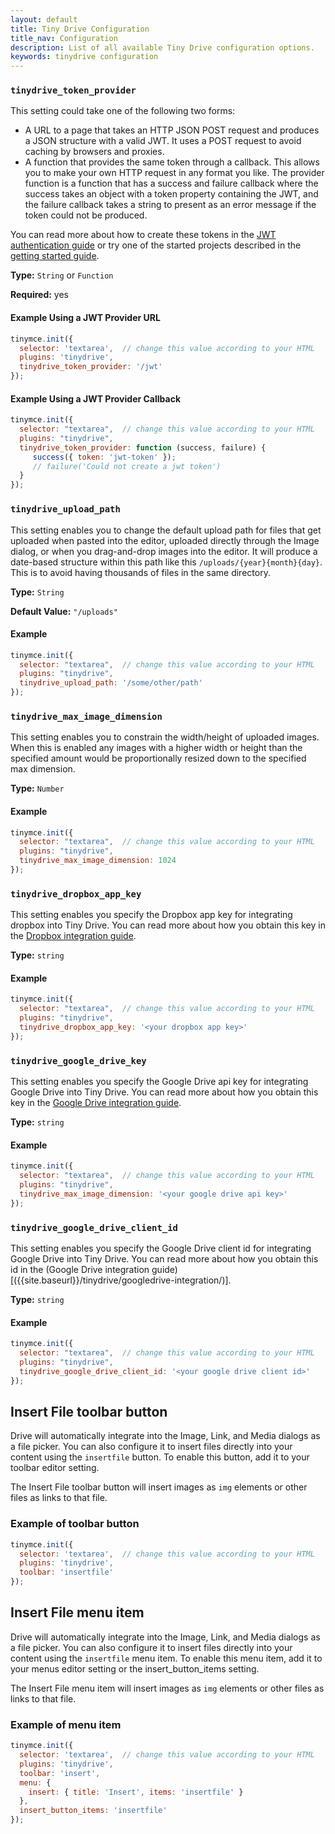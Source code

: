 ```yaml
---
layout: default
title: Tiny Drive Configuration
title_nav: Configuration
description: List of all available Tiny Drive configuration options.
keywords: tinydrive configuration
---
```


### `tinydrive_token_provider`

This setting could take one of the following two forms:

* A URL to a page that takes an HTTP JSON POST request and produces a JSON structure with a valid JWT. It uses a POST request to avoid caching by browsers and proxies.
* A function that provides the same token through a callback. This allows you to make your own HTTP request in any format you like. The provider function is a function that has a success and failure callback where the success takes an object with a token property containing the JWT, and the failure callback takes a string to present as an error message if the token could not be produced.

You can read more about how to create these tokens in the [JWT authentication guide]({{site.baseurl}}/tinydrive/jwt-authentication/) or try one of the started projects described in the [getting started guide]({{site.baseurl}}/tinydrive/getting-started/).

**Type:** `String` or `Function`

**Required:** yes

#### Example Using a JWT Provider URL

```js
tinymce.init({
  selector: 'textarea',  // change this value according to your HTML
  plugins: 'tinydrive',
  tinydrive_token_provider: '/jwt'
});
```

#### Example Using a JWT Provider Callback

```js
tinymce.init({
  selector: "textarea",  // change this value according to your HTML
  plugins: "tinydrive",
  tinydrive_token_provider: function (success, failure) {
     success({ token: 'jwt-token' });
     // failure('Could not create a jwt token')
  }
});
```

### `tinydrive_upload_path`

This setting enables you to change the default upload path for files that get uploaded when pasted into the editor, uploaded directly through the Image dialog, or when you drag-and-drop images into the editor. It will produce a date-based structure within this path like this `/uploads/{year}{month}{day}`. This is to avoid having thousands of files in the same directory.

**Type:** `String`

**Default Value:** `"/uploads"`

#### Example

```js
tinymce.init({
  selector: "textarea",  // change this value according to your HTML
  plugins: "tinydrive",
  tinydrive_upload_path: '/some/other/path'
});
```

### `tinydrive_max_image_dimension`

This setting enables you to constrain the width/height of uploaded images. When this is enabled any images with a higher width or height than the specified amount would be proportionally resized down to the specified max dimension.

**Type:** `Number`

#### Example

```js
tinymce.init({
  selector: "textarea",  // change this value according to your HTML
  plugins: "tinydrive",
  tinydrive_max_image_dimension: 1024
});
```

### `tinydrive_dropbox_app_key`

This setting enables you specify the Dropbox app key for integrating dropbox into Tiny Drive. You can read more about how you obtain this key in the [Dropbox integration guide]({{site.baseurl}}/tinydrive/dropbox-integration/).

**Type:** `string`

#### Example

```js
tinymce.init({
  selector: "textarea",  // change this value according to your HTML
  plugins: "tinydrive",
  tinydrive_dropbox_app_key: '<your dropbox app key>'
});
```

### `tinydrive_google_drive_key`

This setting enables you specify the Google Drive api key for integrating Google Drive into Tiny Drive. You can read more about how you obtain this key in the [Google Drive integration guide]({{site.baseurl}}/tinydrive/googledrive-integration/).

**Type:** `string`

#### Example

```js
tinymce.init({
  selector: "textarea",  // change this value according to your HTML
  plugins: "tinydrive",
  tinydrive_max_image_dimension: '<your google drive api key>'
});
```

### `tinydrive_google_drive_client_id`

This setting enables you specify the Google Drive client id for integrating Google Drive into Tiny Drive. You can read more about how you obtain this id in the (Google Drive integration guide)[({{site.baseurl}}/tinydrive/googledrive-integration/)].

**Type:** `string`

#### Example

```js
tinymce.init({
  selector: "textarea",  // change this value according to your HTML
  plugins: "tinydrive",
  tinydrive_google_drive_client_id: '<your google drive client id>'
});
```

## Insert File toolbar button

Drive will automatically integrate into the Image, Link, and Media dialogs as a file picker. You can also configure it to insert files directly into your content using the `insertfile` button. To enable this button, add it to your toolbar editor setting.

The Insert File toolbar button will insert images as `img` elements or other files as links to that file.

### Example of toolbar button

```js
tinymce.init({
  selector: 'textarea',  // change this value according to your HTML
  plugins: 'tinydrive',
  toolbar: 'insertfile'
});
```

## Insert File menu item

Drive will automatically integrate into the Image, Link, and Media dialogs as a file picker. You can also configure it to insert files directly into your content using the `insertfile` menu item. To enable this menu item, add it to your menus editor setting or the insert_button_items setting.

The Insert File menu item will insert images as `img` elements or other files as links to that file.

### Example of menu item

```js
tinymce.init({
  selector: 'textarea',  // change this value according to your HTML
  plugins: 'tinydrive',
  toolbar: 'insert',
  menu: {
    insert: { title: 'Insert', items: 'insertfile' }
  },
  insert_button_items: 'insertfile'
});
```